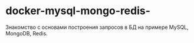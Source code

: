 # docker-mysql-mongo-redis-
Знакомство с основами построения запросов в БД на примере MySQL, MongoDB, Redis.
